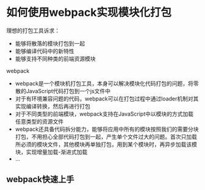 # 如何使用webpack实现模块化打包

理想的打包工具诉求：

- 能够将散落的模块打包到一起
- 能够编译代码中的新特性
- 能够支持不同种类的前端资源模块

webpack

- webpack是一个模块机打包工具，本身可以解决模块化代码打包的问题，将零散的JavaScript代码打包到一个js文件中
- 对于有环境兼容问题的代码，webpack可以在打包过程中通过loader机制对其实现编译转换，然后再进行打包
- 对于不同类型的前端模块，webpack支持在JavaScript中以模块的方式加载任意类型的资源文件
- webpack还具备代码拆分能力，能够将应用中所有的模块按照我们的需要分块打包，不用担心全部代码打包到一起，产生单个文件过大的问题。首次只加载所必须的模块文件，其他模块再单独打包，用到某个模块时，再异步加载该模块，实现增量加载-渐进式加载
- ...


## webpack快速上手
